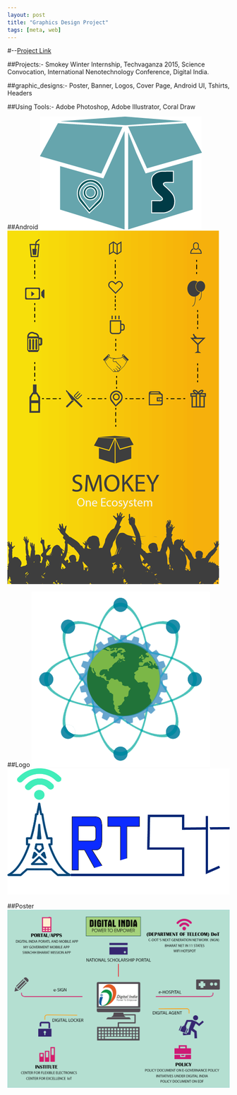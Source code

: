 ```yaml
---
layout: post
title: "Graphics Design Project"
tags: [meta, web]
---
```

#--[Project Link](https://github.com/rahulworld/graphic_designs)

##Projects:- Smokey Winter Internship, Techvaganza 2015, Science Convocation, International Nenotechnology Conference, Digital India.

##graphic_designs:-
Poster, Banner, Logos, Cover Page, Android UI, Tshirts, Headers

##Using Tools:- Adobe Photoshop, Adobe Illustrator, Coral Draw

##Android 
![rahulworld](/assets/image/logofeb1.png)
![rahulworld](/assets/image/splash2feb.png)

##Logo
![rahulworld](/assets/image/IMG-20150823-WA0001.png)
![rahulworld](/assets/image/r14.jpg)

##Poster
![rahulworld](/assets/image/digi4.png)